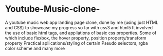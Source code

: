 # Youtube-Music-clone-
A youtube music web app landing page clone, done by me (using just HTML and CSS) to showcase my progress so far with css3 and html5
It involved the use of basic html tags, and appliations of basic css properties.
Some of which include flexbox, the hover property, position property/transform property
Practical apllications/styling of certain Pseudo selectors, rgba color scheme and many more
